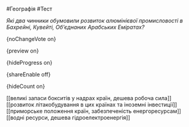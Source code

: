 #Географія #Тест

*Які два чинники обумовили розвиток алюмінієвої промисловості в Бахрейні, Кувейті, Об’єднаних Арабських Еміратах?*

{noChangeVote on}

{preview on}

{hideProgress on}

{shareEnable off}

{hideCount on}

[[великі запаси бокситів у надрах країн, дешева робоча сила]]
[[розвиток літакобудування в цих країнах та іноземні інвестиції]]
[[приморське положення країн, забезпеченість енергоресурсам]]
[[водні ресурси, дешева гідроелектроенергія]]
